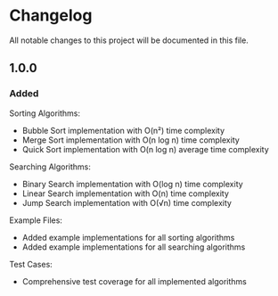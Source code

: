 # Changelog

All notable changes to this project will be documented in this file.

## 1.0.0

### Added

Sorting Algorithms:

- Bubble Sort implementation with O(n²) time complexity
- Merge Sort implementation with O(n log n) time complexity
- Quick Sort implementation with O(n log n) average time complexity

Searching Algorithms:

- Binary Search implementation with O(log n) time complexity
- Linear Search implementation with O(n) time complexity
- Jump Search implementation with O(√n) time complexity

Example Files:

- Added example implementations for all sorting algorithms
- Added example implementations for all searching algorithms

Test Cases:

- Comprehensive test coverage for all implemented algorithms
